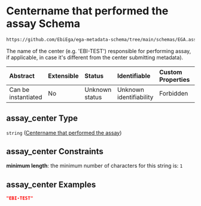# Centername that performed the assay Schema

```txt
https://github.com/EbiEga/ega-metadata-schema/tree/main/schemas/EGA.assay.json#/properties/assay_center
```

The name of the center (e.g. 'EBI-TEST') responsible for performing assay, if applicable, in case it's different from the center submitting metadata).

| Abstract            | Extensible | Status         | Identifiable            | Custom Properties | Additional Properties | Access Restrictions | Defined In                                                      |
| :------------------ | :--------- | :------------- | :---------------------- | :---------------- | :-------------------- | :------------------ | :-------------------------------------------------------------- |
| Can be instantiated | No         | Unknown status | Unknown identifiability | Forbidden         | Allowed               | none                | [EGA.assay.json*](../out/EGA.assay.json "open original schema") |

## assay_center Type

`string` ([Centername that performed the assay](ega-11-properties-centername-that-performed-the-assay.md))

## assay_center Constraints

**minimum length**: the minimum number of characters for this string is: `1`

## assay_center Examples

```json
"EBI-TEST"
```
